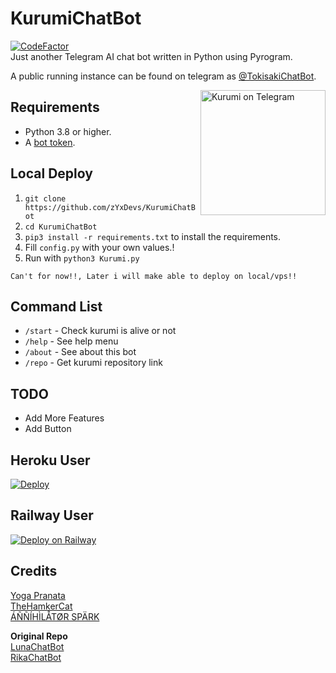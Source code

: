 # KurumiChatBot
<a href="https://www.codefactor.io/repository/github/zyxdevs/kurumichatbot"><img src="https://www.codefactor.io/repository/github/zyxdevs/kurumichatbot/badge" alt="CodeFactor" /></a><br>
Just another Telegram AI chat bot written in Python using Pyrogram.

A public running instance can be found on telegram as [@TokisakiChatBot](https://t.me/TokisakiChatBot).

<a href="https://t.me/TokisakiChatBot"><img src="https://telegra.ph/file/fe8a4a0b81b82ded8ca7b.jpg" width="200" align="right" alt="Kurumi on Telegram" /></a>

## Requirements

- Python 3.8 or higher.
- A [bot token](//t.me/botfather).


## Local Deploy

1. `git clone https://github.com/zYxDevs/KurumiChatBot`
2. `cd KurumiChatBot`
3. `pip3 install -r requirements.txt` to install the requirements.
4. Fill `config.py` with your own values.!
5. Run with `python3 Kurumi.py`

```
Can't for now!!, Later i will make able to deploy on local/vps!!
```

## Command List
- `/start` - Check kurumi is alive or not
- `/help` - See help menu
- `/about` - See about this bot
- `/repo` - Get kurumi repository link


## TODO
- Add More Features
- Add Button


## Heroku User
[![Deploy](https://www.herokucdn.com/deploy/button.svg)](https://heroku.com/deploy?template=https://github.com/zYxDevs/KurumiChatBot)

## Railway User
[![Deploy on Railway](https://railway.app/button.svg)](https://railway.app/new/template?template=https%3A%2F%2Fgithub.com%2FzYxDevs%2FKurumiChatBot&envs=TOKEN%2CARQ_API_KEY%2CLANGUAGE%2CARQ_API_BASE_URL%2CAPI_ID%2CHASH%2CBOT_ID%2CBOT_NAME%2CBOT_USERNAME&optionalEnvs=LANGUAGE&TOKENDesc=Your+Bot%27s+Api+Token+%2CGet+it+from+%40BotFather&ARQ_API_KEYDesc=Get+this+from+%40ARQRobot&LANGUAGEDesc=Language+of+Chat+Bot%2C+list+--%3E+https%3A%2F%2Fpy-googletrans.readthedocs.io%2Fen%2Flatest%2F%23googletrans-languages&ARQ_API_BASE_URLDesc=ARQ+URL+%2CDon%27t+Change+It+https%3A%2F%2Fthearq.tech&API_IDDesc=Your+api+id%2C+get+this+from+https%3A%2F%2Fmy.telegram.org&HASHDesc=Your+api+hash+get+this+from+https%3A%2F%2Fmy.telegram.org&BOT_IDDesc=Your+Bot+ID&BOT_NAMEDesc=Your+Bot+Name&BOT_USERNAMEDesc=Your+Bor+Username+%28Without+%40%29&ARQ_API_BASE_URLDefault=ARQ+URL+%2CDon%27t+Change+It+https%3A%2F%2Fthearq.tech&referralCode=AsunaRobot)

## Credits
[Yoga Pranata](https://t.me/Yoga_CIC)<br>
[TheHamkerCat](https://github.com/TheHamkerCat)<br>
[ÁÑÑÍHÌLÅTØR SPÄRK](https://github.com/annihilatorrrr)

**Original Repo**<br>
[LunaChatBot](https://github.com/TheHamkerCat/LunaChatBot)<br>
[RikaChatBot](https://github.com/Friends-Zone/rikachatbot)
